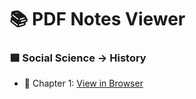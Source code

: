 # 📚 PDF Notes Viewer

### 🟦 Social Science → History

- 📘 Chapter 1: [View in Browser](https://raw.githubusercontent.com/ubsr-official/notebooks/tree/main/NCERT-PDF/HISTORY/)
